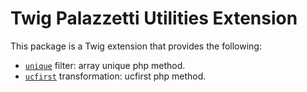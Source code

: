Twig Palazzetti Utilities Extension
=========================

This package is a Twig extension that provides the following:

 * [`unique`][1] filter: array unique php method.
 * [`ucfirst`][2] transformation: ucfirst php method.

[1]: https://www.php.net/array_unique
[2]: https://www.php.net/ucfirst
